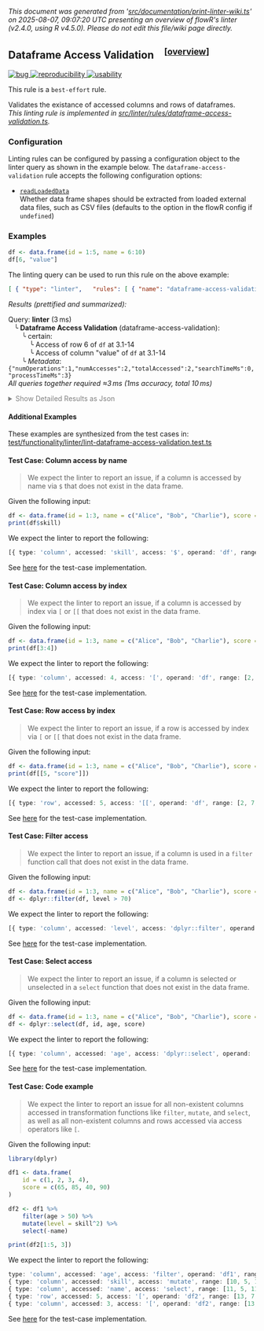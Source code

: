 _This document was generated from '[src/documentation/print-linter-wiki.ts](https://github.com/flowr-analysis/flowr/tree/main//src/documentation/print-linter-wiki.ts)' on 2025-08-07, 09:07:20 UTC presenting an overview of flowR's linter (v2.4.0, using R v4.5.0). Please do not edit this file/wiki page directly._
<h2 id="dataframe-access-validation">Dataframe Access Validation&emsp;<sup>[<a href="https://github.com/flowr-analysis/flowr/wiki/Linter">overview</a>]</sup></h2>

<span title="This rule is used to detect bugs in the code. Everything that affects the semantics of the code, such as incorrect function calls, wrong arguments, etc. is to be considered a bug. Otherwise, it may be a smell or a style issue."><a href='#bug'>![bug](https://img.shields.io/badge/bug-red) </a></span> <span title="This rule is used to detect issues that are related to the reproducibility of the code. For example, missing or incorrect random seeds, or missing data."><a href='#reproducibility'>![reproducibility](https://img.shields.io/badge/reproducibility-teal) </a></span> <span title="This rule is used to detect issues that are related to the (re-)usability of the code. For example, missing or incorrect error handling, or missing or incorrect user interface elements."><a href='#usability'>![usability](https://img.shields.io/badge/usability-teal) </a></span>


This rule is a `best-effort` rule.
 
Validates the existance of accessed columns and rows of dataframes.\
_This linting rule is implemented in <a href="https://github.com/flowr-analysis/flowr/tree/main//src/linter/rules/dataframe-access-validation.ts#L59">src/linter/rules/dataframe-access-validation.ts</a>._


### Configuration

Linting rules can be configured by passing a configuration object to the linter query as shown in the example below.
The `dataframe-access-validation` rule accepts the following configuration options:

- <a href="https://github.com/flowr-analysis/flowr/tree/main//src/linter/rules/dataframe-access-validation.ts#L47"><code><span title="Whether data frame shapes should be extracted from loaded external data files, such as CSV files (defaults to the option in the flowR config if undefined)">readLoadedData</span></code></a>\
Whether data frame shapes should be extracted from loaded external data files, such as CSV files (defaults to the option in the flowR config if `undefined`)

### Examples


```r
df <- data.frame(id = 1:5, name = 6:10)
df[6, "value"]
```


The linting query can be used to run this rule on the above example:




```json
[ { "type": "linter",   "rules": [ { "name": "dataframe-access-validation",     "config": {} } ] } ]
```






_Results (prettified and summarized):_

Query: **linter** (3 ms)\
&nbsp;&nbsp;&nbsp;╰ **Dataframe Access Validation** (dataframe-access-validation):\
&nbsp;&nbsp;&nbsp;&nbsp;&nbsp;&nbsp;&nbsp;╰ certain:\
&nbsp;&nbsp;&nbsp;&nbsp;&nbsp;&nbsp;&nbsp;&nbsp;&nbsp;&nbsp;&nbsp;╰ Access of row 6 of `df` at 3.1-14\
&nbsp;&nbsp;&nbsp;&nbsp;&nbsp;&nbsp;&nbsp;&nbsp;&nbsp;&nbsp;&nbsp;╰ Access of column "value" of `df` at 3.1-14\
&nbsp;&nbsp;&nbsp;&nbsp;&nbsp;&nbsp;&nbsp;╰ _Metadata_: <code>{"numOperations":1,"numAccesses":2,"totalAccessed":2,"searchTimeMs":0,"processTimeMs":3}</code>\
_All queries together required ≈3 ms (1ms accuracy, total 10 ms)_

<details> <summary style="color:gray">Show Detailed Results as Json</summary>

The analysis required _9.9 ms_ (including parsing and normalization and the query) within the generation environment.	

In general, the JSON contains the Ids of the nodes in question as they are present in the normalized AST or the dataflow graph of flowR.
Please consult the [Interface](https://github.com/flowr-analysis/flowr/wiki/Interface) wiki page for more information on how to get those.




```json
{
  "linter": {
    "results": {
      "dataframe-access-validation": {
        "results": [
          {
            "type": "row",
            "accessed": 6,
            "access": "[",
            "operand": "df",
            "range": [
              3,
              1,
              3,
              14
            ],
            "certainty": "certain"
          },
          {
            "type": "column",
            "accessed": "value",
            "access": "[",
            "operand": "df",
            "range": [
              3,
              1,
              3,
              14
            ],
            "certainty": "certain"
          }
        ],
        ".meta": {
          "numOperations": 1,
          "numAccesses": 2,
          "totalAccessed": 2,
          "searchTimeMs": 0,
          "processTimeMs": 3
        }
      }
    },
    ".meta": {
      "timing": 3
    }
  },
  ".meta": {
    "timing": 3
  }
}
```



</details>







	

#### Additional Examples
	
These examples are synthesized from the test cases in: [test/functionality/linter/lint-dataframe-access-validation.test.ts](https://github.com/flowr-analysis/flowr/tree/main//test/functionality/linter/lint-dataframe-access-validation.test.ts)


<h4 id="Test_Case:_Column_access_by_name">Test Case: Column access by name</h4>

> We expect the linter to report an issue, if a column is accessed by name via `$` that does not exist in the data frame.

Given the following input:

```r
df <- data.frame(id = 1:3, name = c("Alice", "Bob", "Charlie"), score = c(90, 65, 75))
print(df$skill)
```



We expect the linter to report the following:

```ts
[{ type: 'column', accessed: 'skill', access: '$', operand: 'df', range: [2, 7, 2, 14], certainty: LintingResultCertainty.Certain }]
```


See [here](https://github.com/flowr-analysis/flowr/tree/main//test/functionality/linter/lint-dataframe-access-validation.test.ts#L155) for the test-case implementation.
		
<h4 id="Test_Case:_Column_access_by_index">Test Case: Column access by index</h4>

> We expect the linter to report an issue, if a column is accessed by index via `[` or `[[` that does not exist in the data frame.

Given the following input:

```r
df <- data.frame(id = 1:3, name = c("Alice", "Bob", "Charlie"), score = c(90, 65, 75))
print(df[3:4])
```



We expect the linter to report the following:

```ts
[{ type: 'column', accessed: 4, access: '[', operand: 'df', range: [2, 7, 2, 13], certainty: LintingResultCertainty.Certain }]
```


See [here](https://github.com/flowr-analysis/flowr/tree/main//test/functionality/linter/lint-dataframe-access-validation.test.ts#L164) for the test-case implementation.
		
<h4 id="Test_Case:_Row_access_by_index">Test Case: Row access by index</h4>

> We expect the linter to report an issue, if a row is accessed by index via `[` or `[[` that does not exist in the data frame.

Given the following input:

```r
df <- data.frame(id = 1:3, name = c("Alice", "Bob", "Charlie"), score = c(90, 65, 75))
print(df[[5, "score"]])
```



We expect the linter to report the following:

```ts
[{ type: 'row', accessed: 5, access: '[[', operand: 'df', range: [2, 7, 2, 22], certainty: LintingResultCertainty.Certain }]
```


See [here](https://github.com/flowr-analysis/flowr/tree/main//test/functionality/linter/lint-dataframe-access-validation.test.ts#L173) for the test-case implementation.
		
<h4 id="Test_Case:_Filter_access">Test Case: Filter access</h4>

> We expect the linter to report an issue, if a column is used in a `filter` function call that does not exist in the data frame.

Given the following input:

```r
df <- data.frame(id = 1:3, name = c("Alice", "Bob", "Charlie"), score = c(90, 65, 75))
df <- dplyr::filter(df, level > 70)
```



We expect the linter to report the following:

```ts
[{ type: 'column', accessed: 'level', access: 'dplyr::filter', operand: 'df', range: [2, 7, 2, 35], certainty: LintingResultCertainty.Certain }]
```


See [here](https://github.com/flowr-analysis/flowr/tree/main//test/functionality/linter/lint-dataframe-access-validation.test.ts#L182) for the test-case implementation.
		
<h4 id="Test_Case:_Select_access">Test Case: Select access</h4>

> We expect the linter to report an issue, if a column is selected or unselected in a `select` function that does not exist in the data frame.

Given the following input:

```r
df <- data.frame(id = 1:3, name = c("Alice", "Bob", "Charlie"), score = c(90, 65, 75))
df <- dplyr::select(df, id, age, score)
```



We expect the linter to report the following:

```ts
[{ type: 'column', accessed: 'age', access: 'dplyr::select', operand: 'df', range: [2, 7, 2, 39], certainty: LintingResultCertainty.Certain }]
```


See [here](https://github.com/flowr-analysis/flowr/tree/main//test/functionality/linter/lint-dataframe-access-validation.test.ts#L191) for the test-case implementation.
		
<h4 id="Test_Case:_Code_example">Test Case: Code example</h4>

> We expect the linter to report an issue for all non-existent columns accessed in transformation functions like `filter`, `mutate`, and `select`, as well as all non-existent columns and rows accessed via access operators like `[`.

Given the following input:

```r
library(dplyr)

df1 <- data.frame(
    id = c(1, 2, 3, 4),
    score = c(65, 85, 40, 90)
)

df2 <- df1 %>%
    filter(age > 50) %>%
    mutate(level = skill^2) %>%
    select(-name)

print(df2[1:5, 3])
```



We expect the linter to report the following:

```ts
type: 'column', accessed: 'age', access: 'filter', operand: 'df1', range: [9, 5, 9, 20], certainty: LintingResultCertainty.Certain },
{ type: 'column', accessed: 'skill', access: 'mutate', range: [10, 5, 10, 27], certainty: LintingResultCertainty.Certain },
{ type: 'column', accessed: 'name', access: 'select', range: [11, 5, 11, 17], certainty: LintingResultCertainty.Certain },
{ type: 'row', accessed: 5, access: '[', operand: 'df2', range: [13, 7, 13, 17], certainty: LintingResultCertainty.Certain },
{ type: 'column', accessed: 3, access: '[', operand: 'df2', range: [13, 7, 13, 17], certainty: LintingResultCertainty.Certain
```


See [here](https://github.com/flowr-analysis/flowr/tree/main//test/functionality/linter/lint-dataframe-access-validation.test.ts#L200) for the test-case implementation.